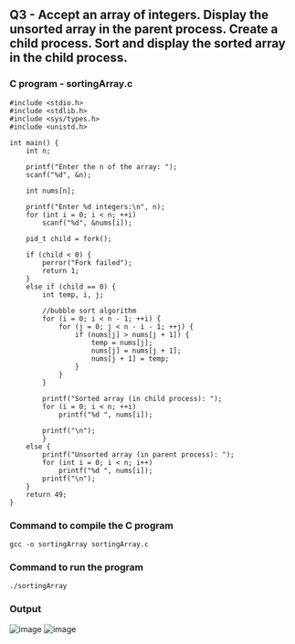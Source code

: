 ## Q3 - Accept an array of integers. Display the unsorted array in the parent process. Create a child process. Sort and display the sorted array in the child process.

### C program - **sortingArray.c**
```
#include <stdio.h>
#include <stdlib.h>
#include <sys/types.h>
#include <unistd.h>

int main() {
    int n;

    printf("Enter the n of the array: ");
    scanf("%d", &n);

    int nums[n];

    printf("Enter %d integers:\n", n);
    for (int i = 0; i < n; ++i)
        scanf("%d", &nums[i]);

    pid_t child = fork();

    if (child < 0) {
        perror("Fork failed");
        return 1;
    }
    else if (child == 0) {
        int temp, i, j;
        
        //bubble sort algorithm
        for (i = 0; i < n - 1; ++i) {
            for (j = 0; j < n - i - 1; ++j) {
                if (nums[j] > nums[j + 1]) {
                    temp = nums[j];
                    nums[j] = nums[j + 1];
                    nums[j + 1] = temp;
                }
            }
        }

        printf("Sorted array (in child process): ");
        for (i = 0; i < n; ++i)
            printf("%d ", nums[i]);
        
        printf("\n");
    	} 
    else {
        printf("Unsorted array (in parent process): ");
       	for (int i = 0; i < n; i++)
        	printf("%d ", nums[i]);
        printf("\n");
    }
    return 49;
}
```

### Command to compile the C program
```
gcc -o sortingArray sortingArray.c
```

### Command to run the program
```
./sortingArray
```

### Output
![image](https://github.com/shrudex/DSE/assets/91502997/7c1c3417-1ec9-46b9-8934-e04fcd774ea8)
![image](https://github.com/shrudex/DSE/assets/91502997/5779bc2c-2a60-49f3-870d-3be48535dfe8)

